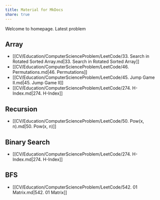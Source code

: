 ```yaml
---
title: Material for MkDocs
share: true
---
```


Welcome to homepage. Latest problem

## Array
- [[CV/Education/ComputerScienceProblem/LeetCode/33. Search in Rotated Sorted Array.md|33. Search in Rotated Sorted Array]]
- [[CV/Education/ComputerScienceProblem/LeetCode/46. Permutations.md|46. Permutations]]
- [[CV/Education/ComputerScienceProblem/LeetCode/45. Jump Game II.md|45. Jump Game II]]
- [[CV/Education/ComputerScienceProblem/LeetCode/274. H-Index.md|274. H-Index]]


## Recursion
- [[CV/Education/ComputerScienceProblem/LeetCode/50. Pow(x, n).md|50. Pow(x, n)]]


## Binary Search
- [[CV/Education/ComputerScienceProblem/LeetCode/274. H-Index.md|274. H-Index]]


## BFS
- [[CV/Education/ComputerScienceProblem/LeetCode/542. 01 Matrix.md|542. 01 Matrix]]

